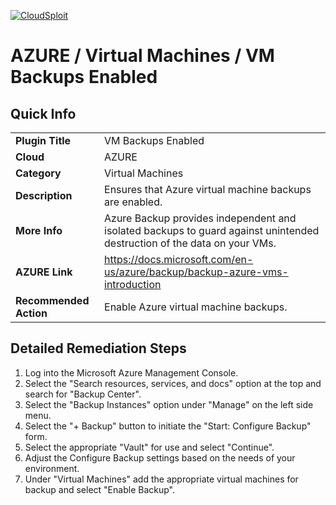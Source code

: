 [![CloudSploit](https://cloudsploit.com/img/logo-new-big-text-100.png "CloudSploit")](https://cloudsploit.com)

# AZURE / Virtual Machines / VM Backups Enabled

## Quick Info

| | |
|-|-|
| **Plugin Title** | VM Backups Enabled |
| **Cloud** | AZURE |
| **Category** | Virtual Machines |
| **Description** | Ensures that Azure virtual machine backups are enabled. |
| **More Info** | Azure Backup provides independent and isolated backups to guard against unintended destruction of the data on your VMs. |
| **AZURE Link** | https://docs.microsoft.com/en-us/azure/backup/backup-azure-vms-introduction |
| **Recommended Action** | Enable Azure virtual machine backups. |

## Detailed Remediation Steps

1. Log into the Microsoft Azure Management Console.
2. Select the "Search resources, services, and docs" option at the top and search for "Backup Center".
3. Select the "Backup Instances" option under "Manage" on the left side menu.
4. Select the "+ Backup" button to initiate the "Start: Configure Backup" form.
5. Select the appropriate "Vault" for use and select "Continue".
6. Adjust the Configure Backup settings based on the needs of your environment.
6. Under "Virtual Machines" add the appropriate virtual machines for backup and select "Enable Backup".